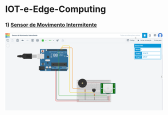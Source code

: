 # IOT-e-Edge-Computing

### 1) [Sensor de Movimento Intermitente](https://github.com/eduarda-alcantara/IOT-e-Edge-Computing/tree/main/SensorMovimento)
![image](https://github.com/eduarda-alcantara/IOT-e-Edge-Computing/blob/main/SensorMovimento/chrome_45yuKWmCJg.gif)
